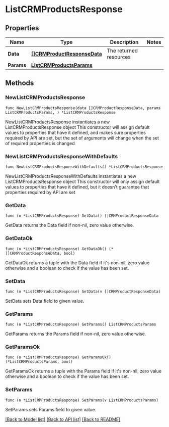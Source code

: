 # ListCRMProductsResponse

## Properties

Name | Type | Description | Notes
------------ | ------------- | ------------- | -------------
**Data** | [**[]CRMProductResponseData**](CRMProductResponseData.md) | The returned resources | 
**Params** | [**ListCRMProductsParams**](ListCRMProductsParams.md) |  | 

## Methods

### NewListCRMProductsResponse

`func NewListCRMProductsResponse(data []CRMProductResponseData, params ListCRMProductsParams, ) *ListCRMProductsResponse`

NewListCRMProductsResponse instantiates a new ListCRMProductsResponse object
This constructor will assign default values to properties that have it defined,
and makes sure properties required by API are set, but the set of arguments
will change when the set of required properties is changed

### NewListCRMProductsResponseWithDefaults

`func NewListCRMProductsResponseWithDefaults() *ListCRMProductsResponse`

NewListCRMProductsResponseWithDefaults instantiates a new ListCRMProductsResponse object
This constructor will only assign default values to properties that have it defined,
but it doesn't guarantee that properties required by API are set

### GetData

`func (o *ListCRMProductsResponse) GetData() []CRMProductResponseData`

GetData returns the Data field if non-nil, zero value otherwise.

### GetDataOk

`func (o *ListCRMProductsResponse) GetDataOk() (*[]CRMProductResponseData, bool)`

GetDataOk returns a tuple with the Data field if it's non-nil, zero value otherwise
and a boolean to check if the value has been set.

### SetData

`func (o *ListCRMProductsResponse) SetData(v []CRMProductResponseData)`

SetData sets Data field to given value.


### GetParams

`func (o *ListCRMProductsResponse) GetParams() ListCRMProductsParams`

GetParams returns the Params field if non-nil, zero value otherwise.

### GetParamsOk

`func (o *ListCRMProductsResponse) GetParamsOk() (*ListCRMProductsParams, bool)`

GetParamsOk returns a tuple with the Params field if it's non-nil, zero value otherwise
and a boolean to check if the value has been set.

### SetParams

`func (o *ListCRMProductsResponse) SetParams(v ListCRMProductsParams)`

SetParams sets Params field to given value.



[[Back to Model list]](../README.md#documentation-for-models) [[Back to API list]](../README.md#documentation-for-api-endpoints) [[Back to README]](../README.md)


